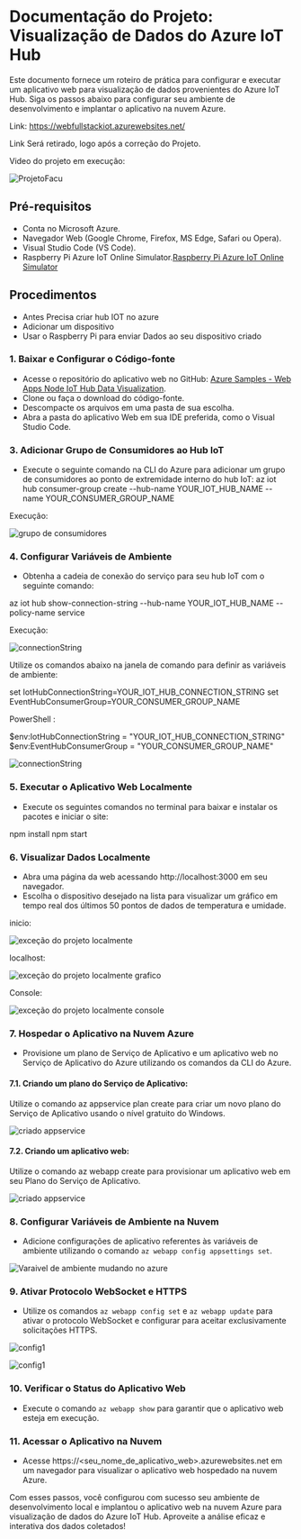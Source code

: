 # Documentação do Projeto: Visualização de Dados do Azure IoT Hub

Este documento fornece um roteiro de prática para configurar e executar um aplicativo web para visualização de dados provenientes do Azure IoT Hub. Siga os passos abaixo para configurar seu ambiente de desenvolvimento e implantar o aplicativo na nuvem Azure.

Link: https://webfullstackiot.azurewebsites.net/

Link Será retirado, logo após a correção do Projeto.

Video do projeto em execução: 

![ProjetoFacu](/imagens/Gravando%202024-03-11%20201112.gif)

## Pré-requisitos

- Conta no Microsoft Azure.
- Navegador Web (Google Chrome, Firefox, MS Edge, Safari ou Opera).
- Visual Studio Code (VS Code).
- Raspberry Pi Azure IoT Online Simulator.[Raspberry Pi Azure IoT Online Simulator](https://azure-samples.github.io/raspberry-pi-web-simulator/#GetStarted)

## Procedimentos

- Antes Precisa criar hub IOT no azure 
- Adicionar um dispositivo 
- Usar o Raspberry Pi para enviar Dados ao seu dispositivo criado
  
### 1. Baixar e Configurar o Código-fonte

- Acesse o repositório do aplicativo web no GitHub: [Azure Samples - Web Apps Node IoT Hub Data Visualization](https://github.com/Azure-Samples/web-apps-node-iot-hub-data-visualization).
- Clone ou faça o download do código-fonte.
- Descompacte os arquivos em uma pasta de sua escolha.
- Abra a pasta do aplicativo Web em sua IDE preferida, como o Visual Studio Code.

### 3. Adicionar Grupo de Consumidores ao Hub IoT

- Execute o seguinte comando na CLI do Azure para adicionar um grupo de consumidores ao ponto de extremidade interno do hub IoT:
az iot hub consumer-group create --hub-name YOUR_IOT_HUB_NAME --name YOUR_CONSUMER_GROUP_NAME

Execução: 

![grupo de consumidores](/imagens/grupo%20de%20consumidores.png)


### 4. Configurar Variáveis de Ambiente

- Obtenha a cadeia de conexão do serviço para seu hub IoT com o seguinte comando:
  
az iot hub show-connection-string --hub-name YOUR_IOT_HUB_NAME --policy-name service

Execução: 

![connectionString](/imagens/connectionString.png)

Utilize os comandos abaixo na janela de comando para definir as variáveis de ambiente:

set IotHubConnectionString=YOUR_IOT_HUB_CONNECTION_STRING
set EventHubConsumerGroup=YOUR_CONSUMER_GROUP_NAME

PowerShell : 

$env:IotHubConnectionString = "YOUR_IOT_HUB_CONNECTION_STRING"
$env:EventHubConsumerGroup = "YOUR_CONSUMER_GROUP_NAME"

![connectionString](/imagens/variaveis%20de%20ambiente.png)

### 5. Executar o Aplicativo Web Localmente

- Execute os seguintes comandos no terminal para baixar e instalar os pacotes e iniciar o site:
  
npm install
npm start

### 6. Visualizar Dados Localmente

- Abra uma página da web acessando http://localhost:3000 em seu navegador.
- Escolha o dispositivo desejado na lista para visualizar um gráfico em tempo real dos últimos 50 pontos de dados de temperatura e umidade.
  
inicio:

![exceção do projeto localmente](/imagens/execucao.png)

localhost: 

![exceção do projeto localmente grafico](/imagens/execucao_grafico.png)

Console:

![exceção do projeto localmente console](/imagens/execucao_console.png)

### 7. Hospedar o Aplicativo na Nuvem Azure

- Provisione um plano de Serviço de Aplicativo e um aplicativo web no Serviço de Aplicativo do Azure utilizando os comandos da CLI do Azure.
  
#### 7.1. Criando um plano do Serviço de Aplicativo:

Utilize o comando az appservice plan create para criar um novo plano do Serviço de Aplicativo usando o nível gratuito do Windows.

![criado appservice](/imagens/appservice_creat.png)

#### 7.2. Criando um aplicativo web:

Utilize o comando az webapp create para provisionar um aplicativo web em seu Plano do Serviço de Aplicativo.

![criado appservice](/imagens/webapp_create.png)

### 8. Configurar Variáveis de Ambiente na Nuvem

- Adicione configurações de aplicativo referentes às variáveis de ambiente utilizando o comando `az webapp config appsettings set`.
  
![Varaivel de ambiente mudando no azure](/imagens//alterando_variaveis.png)

### 9. Ativar Protocolo WebSocket e HTTPS

- Utilize os comandos `az webapp config set` e `az webapp update` para ativar o protocolo WebSocket e configurar para aceitar exclusivamente solicitações HTTPS.
  
![config1](/imagens/config_1.png)

![config1](/imagens/config_2.png)

### 10. Verificar o Status do Aplicativo Web

- Execute o comando `az webapp show` para garantir que o aplicativo web esteja em execução.

### 11. Acessar o Aplicativo na Nuvem

- Acesse https://<seu_nome_de_aplicativo_web>.azurewebsites.net em um navegador para visualizar o aplicativo web hospedado na nuvem Azure.

Com esses passos, você configurou com sucesso seu ambiente de desenvolvimento local e implantou o aplicativo web na nuvem Azure para visualização de dados do Azure IoT Hub. Aproveite a análise eficaz e interativa dos dados coletados!
